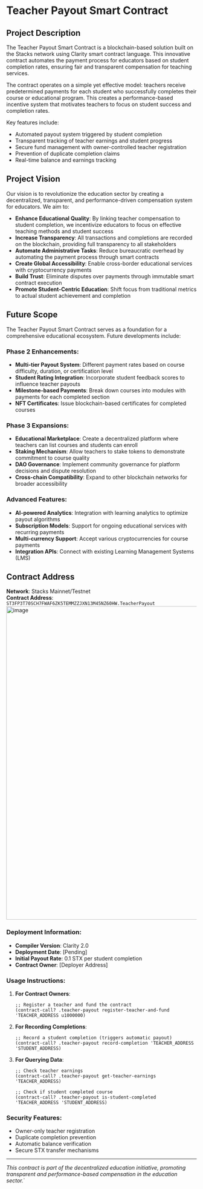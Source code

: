 # Teacher Payout Smart Contract

## Project Description

The Teacher Payout Smart Contract is a blockchain-based solution built on the Stacks network using Clarity smart contract language. This innovative contract automates the payment process for educators based on student completion rates, ensuring fair and transparent compensation for teaching services.

The contract operates on a simple yet effective model: teachers receive predetermined payments for each student who successfully completes their course or educational program. This creates a performance-based incentive system that motivates teachers to focus on student success and completion rates.

Key features include:
- Automated payout system triggered by student completion
- Transparent tracking of teacher earnings and student progress
- Secure fund management with owner-controlled teacher registration
- Prevention of duplicate completion claims
- Real-time balance and earnings tracking

## Project Vision

Our vision is to revolutionize the education sector by creating a decentralized, transparent, and performance-driven compensation system for educators. We aim to:

- **Enhance Educational Quality**: By linking teacher compensation to student completion, we incentivize educators to focus on effective teaching methods and student success
- **Increase Transparency**: All transactions and completions are recorded on the blockchain, providing full transparency to all stakeholders
- **Automate Administrative Tasks**: Reduce bureaucratic overhead by automating the payment process through smart contracts
- **Create Global Accessibility**: Enable cross-border educational services with cryptocurrency payments
- **Build Trust**: Eliminate disputes over payments through immutable smart contract execution
- **Promote Student-Centric Education**: Shift focus from traditional metrics to actual student achievement and completion

## Future Scope

The Teacher Payout Smart Contract serves as a foundation for a comprehensive educational ecosystem. Future developments include:

### Phase 2 Enhancements:
- **Multi-tier Payout System**: Different payment rates based on course difficulty, duration, or certification level
- **Student Rating Integration**: Incorporate student feedback scores to influence teacher payouts
- **Milestone-based Payments**: Break down courses into modules with payments for each completed section
- **NFT Certificates**: Issue blockchain-based certificates for completed courses

### Phase 3 Expansions:
- **Educational Marketplace**: Create a decentralized platform where teachers can list courses and students can enroll
- **Staking Mechanism**: Allow teachers to stake tokens to demonstrate commitment to course quality
- **DAO Governance**: Implement community governance for platform decisions and dispute resolution
- **Cross-chain Compatibility**: Expand to other blockchain networks for broader accessibility

### Advanced Features:
- **AI-powered Analytics**: Integration with learning analytics to optimize payout algorithms
- **Subscription Models**: Support for ongoing educational services with recurring payments
- **Multi-currency Support**: Accept various cryptocurrencies for course payments
- **Integration APIs**: Connect with existing Learning Management Systems (LMS)

## Contract Address

**Network**: Stacks Mainnet/Testnet  
**Contract Address**: `ST3FP3T70SCH7FWAF6ZK5TEMMZZJXN13M45NZ60HW.TeacherPayout`
<img width="1483" height="827" alt="image" src="https://github.com/user-attachments/assets/9b5aee33-ea5c-45a2-a634-f0118c71c5a1" />

### Deployment Information:
- **Compiler Version**: Clarity 2.0
- **Deployment Date**: [Pending]
- **Initial Payout Rate**: 0.1 STX per student completion
- **Contract Owner**: [Deployer Address]

### Usage Instructions:

1. **For Contract Owners**:
   ```clarity
   ;; Register a teacher and fund the contract
   (contract-call? .teacher-payout register-teacher-and-fund 'TEACHER_ADDRESS u1000000)
   ```

2. **For Recording Completions**:
   ```clarity
   ;; Record a student completion (triggers automatic payout)
   (contract-call? .teacher-payout record-completion 'TEACHER_ADDRESS 'STUDENT_ADDRESS)
   ```

3. **For Querying Data**:
   ```clarity
   ;; Check teacher earnings
   (contract-call? .teacher-payout get-teacher-earnings 'TEACHER_ADDRESS)
   
   ;; Check if student completed course
   (contract-call? .teacher-payout is-student-completed 'TEACHER_ADDRESS 'STUDENT_ADDRESS)
   ```

### Security Features:
- Owner-only teacher registration
- Duplicate completion prevention
- Automatic balance verification
- Secure STX transfer mechanisms

---

*This contract is part of the decentralized education initiative, promoting transparent and performance-based compensation in the education sector.*`

